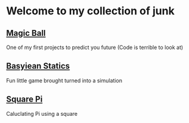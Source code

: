 # Welcome to my collection of junk

## [Magic Ball](https://github.com/SGlombicki/MagicBall)
One of my first projects to predict you future (Code is terrible to look at)

## [Basyiean Statics](https://github.com/SGlombicki/Bayesian-statistics)
Fun little game brought turned into a simulation

## [Square Pi](https://github.com/SGlombicki/SquarePi)
Caluclating Pi using a square
